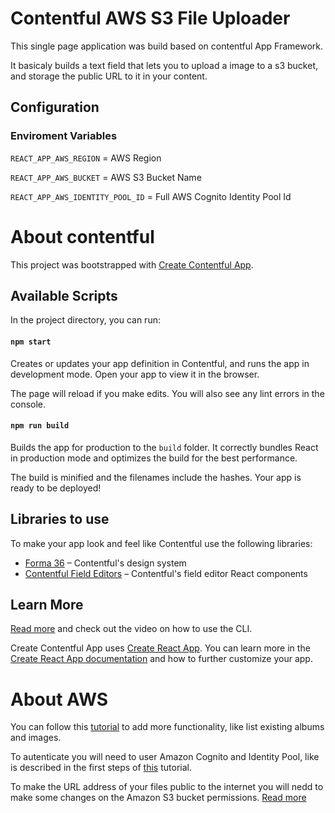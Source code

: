 # Contentful AWS S3 File Uploader
This single page application was build based on contentful App Framework. 

It basicaly builds a text field that lets you to upload a image to a s3 bucket, and storage the public URL to it in your content.

## Configuration

### Enviroment Variables
`REACT_APP_AWS_REGION` = AWS Region

`REACT_APP_AWS_BUCKET` = AWS S3 Bucket Name

`REACT_APP_AWS_IDENTITY_POOL_ID` = Full AWS Cognito Identity Pool Id

# About contentful

This project was bootstrapped with [Create Contentful App](https://github.com/contentful/create-contentful-app).

## Available Scripts

In the project directory, you can run:

#### `npm start`

Creates or updates your app definition in Contentful, and runs the app in development mode.
Open your app to view it in the browser.

The page will reload if you make edits.
You will also see any lint errors in the console.

#### `npm run build`

Builds the app for production to the `build` folder.
It correctly bundles React in production mode and optimizes the build for the best performance.

The build is minified and the filenames include the hashes.
Your app is ready to be deployed!

## Libraries to use

To make your app look and feel like Contentful use the following libraries:

- [Forma 36](https://f36.contentful.com/) – Contentful's design system
- [Contentful Field Editors](https://www.contentful.com/developers/docs/extensibility/field-editors/) – Contentful's field editor React components

## Learn More

[Read more](https://www.contentful.com/developers/docs/extensibility/app-framework/create-contentful-app/) and check out the video on how to use the CLI.

Create Contentful App uses [Create React App](https://create-react-app.dev/). You can learn more in the [Create React App documentation](https://facebook.github.io/create-react-app/docs/getting-started) and how to further customize your app.

# About AWS

You can follow this [tutorial](https://docs.aws.amazon.com/sdk-for-javascript/v3/developer-guide/s3-example-photo-album-full.html) to add more functionality, like list existing albums and images.

To autenticate you will need to user Amazon Cognito and Identity Pool, like is described in the first steps of [this](https://docs.aws.amazon.com/sdk-for-javascript/v3/developer-guide/getting-started-react-native.html) tutorial.

To make the URL address of your files public to the internet you will nedd to make some changes on the Amazon S3 bucket permissions. [Read more](https://docs.aws.amazon.com/AmazonS3/latest/userguide/example-bucket-policies.html#example-bucket-policies-use-case-2)